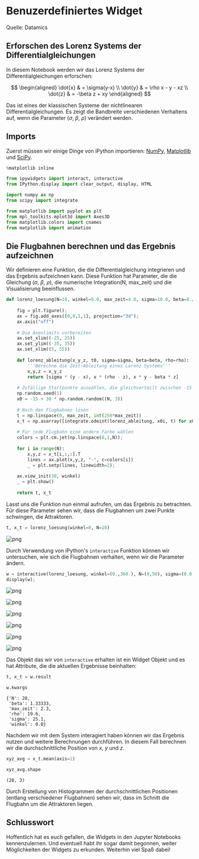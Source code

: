 # Benuzerdefiniertes Widget

Quelle: Datamics

## Erforschen des Lorenz Systems der Differentialgleichungen

In diesem Notebook werden wir das Lorenz Systems der Differentialgleichungen erforschen:

$$
\begin{aligned}
\dot{x} & = \sigma(y-x) \\
\dot{y} & = \rho x - y - xz \\
\dot{z} & = -\beta z + xy
\end{aligned}
$$

Das ist eines der klassischen Systeme der nichtlinearen Differentialgleichungen. Es zeigt die Bandbreite verschiedenen Verhaltens auf, wenn die Parameter ($\sigma$, $\beta$, $\rho$) verändert werden.

## Imports

Zuerst müssen wir einige Dinge von iPython importieren: [NumPy](http://www.numpy.org/), [Matplotlib](http://matplotlib.org/index.html) und [SciPy](http://www.scipy.org/).


```python
%matplotlib inline
```


```python
from ipywidgets import interact, interactive
from IPython.display import clear_output, display, HTML
```


```python
import numpy as np
from scipy import integrate

from matplotlib import pyplot as plt
from mpl_toolkits.mplot3d import Axes3D
from matplotlib.colors import cnames
from matplotlib import animation
```

## Die Flugbahnen berechnen und das Ergebnis aufzeichnen

Wir definieren eine Funktion, die die Differentialgleichung integrieren und das Ergebnis aufzeichnen kann. Diese Funktion hat Parameter, die die Gleichung ($\sigma$, $\beta$, $\rho$), die numerische Integration(N, max_zeit) und die Visualisierung beeinflussen.


```python
def lorenz_loesung(N=10, winkel=0.0, max_zeit=4.0, sigma=10.0, beta=8./3, rho=28.0):
    
    fig = plt.figure();
    ax = fig.add_axes([0,0,1,1], projection="3d");
    ax.axis("off")
    
    # Die Axenlimits vorbereiten
    ax.set_xlim((-25, 25))
    ax.set_ylim((-35, 35))
    ax.set_xlim((5, 55))
    
    def lorenz_ableitung(x_y_z, t0, sigma=sigma, beta=beta, rho=rho):
        '''Berechne die Zeit-Ableitung eines Lorenz Systems'''
        x,y,z = x_y_z
        return [sigma * (y - x), x * (rho - z), x * y - beta * z]
    
    # Zufällige Startpunkte auswählen, die gleichverteilt zwischen -15 und 15 sind
    np.random.seed(1)
    x0 = -15 + 30 * np.random.random((N, 3))
    
    # Nach den Flugbahnen lösen
    t = np.linspace(0, max_zeit, int(250*max_zeit))
    x_t = np.asarray([integrate.odeint(lorenz_ableitung, x0i, t) for x0i in x0])
    
    # Für jede Flugbahn eine andere Farbe wählen
    colors = plt.cm.jet(np.linspace(0,1,N));
    
    for i in range(N):
        x,y,z = x_t[i,:,:].T
        lines = ax.plot(x,y,z, "-", c=colors[i])
        _ = plt.setp(lines, linewidth=2);
        
    ax.view_init(30, winkel)
    _ = plt.show()
    
    return t, x_t
```

Lasst uns die Funktion nun einmal aufrufen, um das Ergebnis zu betrachten. Für diese Parameter sehen wir, dass die Flugbahnen um zwei Punkte schwingen, die Attraktoren.


```python
t, x_t = lorenz_loesung(winkel=0, N=10)
```


    
![png](/home/stefan/Code/Github_ContactStefanBauer/Cheatsheets-Python/03_PythonFuerFortgeschrittene/03_Gui/Markdown/06-Benutzerdefiniertes_Widget_Beispiel_7_0.png)
    


Durch Verwendung von iPython's `interactive` Funktion können wir untersuchen, wie sich die Flugbahnen verhalten, wenn wir die Parameter ändern.


```python
w = interactive(lorenz_loesung, winkel=(0.,360.), N=(0,50), sigma=(0.0,50.0), rho=(0.0,50.0))
display(w);
```




    
![png](/home/stefan/Code/Github_ContactStefanBauer/Cheatsheets-Python/03_PythonFuerFortgeschrittene/03_Gui/Markdown/06-Benutzerdefiniertes_Widget_Beispiel_9_1.png)
    



    
![png](/home/stefan/Code/Github_ContactStefanBauer/Cheatsheets-Python/03_PythonFuerFortgeschrittene/03_Gui/Markdown/06-Benutzerdefiniertes_Widget_Beispiel_9_2.png)
    



    
![png](/home/stefan/Code/Github_ContactStefanBauer/Cheatsheets-Python/03_PythonFuerFortgeschrittene/03_Gui/Markdown/06-Benutzerdefiniertes_Widget_Beispiel_9_3.png)
    



    
![png](/home/stefan/Code/Github_ContactStefanBauer/Cheatsheets-Python/03_PythonFuerFortgeschrittene/03_Gui/Markdown/06-Benutzerdefiniertes_Widget_Beispiel_9_4.png)
    



    
![png](/home/stefan/Code/Github_ContactStefanBauer/Cheatsheets-Python/03_PythonFuerFortgeschrittene/03_Gui/Markdown/06-Benutzerdefiniertes_Widget_Beispiel_9_5.png)
    



    
![png](/home/stefan/Code/Github_ContactStefanBauer/Cheatsheets-Python/03_PythonFuerFortgeschrittene/03_Gui/Markdown/06-Benutzerdefiniertes_Widget_Beispiel_9_6.png)
    


Das Objekt das wir von `interactive` erhalten ist ein Widget Objekt und es hat Attribute, die die aktuellen Ergebnisse beinhalten:


```python
t, x_t = w.result
```


```python
w.kwargs
```




    {'N': 28,
     'beta': 1.33333,
     'max_zeit': 2.3,
     'rho': 19.6,
     'sigma': 25.1,
     'winkel': 0.0}



Nachdem wir mit dem System interagiert haben können wir das Ergebnis nutzen und weitere Berechnungen durchführen. In diesem Fall berechnen wir die durchschnittliche Position von $x$, $y$ und $z$.


```python
xyz_avg = x_t.mean(axis=1)
```


```python
xyz_avg.shape
```




    (28, 3)



Durch Erstellung von Histogrammen der durchschnittlichen Positionen (entlang verschiedener Flugbahnen) sehen wir, dass im Schnitt die Flugbahn um die Attraktoren liegen.

## Schlusswort

Hoffentlich hat es euch gefallen, die Widgets in den Jupyter Notebooks kennenzulernen. Und eventuell habt ihr sogar damit begonnen, weiter Möglichkeiten der Widgets zu erkunden. Weiterhin viel Spaß dabei!
